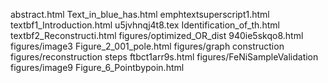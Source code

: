 abstract.html
Text_in_blue_has.html
emphtextsuperscript1.html
textbf1_Introduction.html
u5jvhnqj4t8.tex
Identification_of_th.html
textbf2_Reconstructi.html
figures/optimized_OR_dist
940ie5skqo8.html
figures/image3
Figure_2_001_pole.html
figures/graph construction
figures/reconstruction steps
ftbct1arr9s.html
figures/FeNiSampleValidation
figures/image9
Figure_6_Pointbypoin.html
